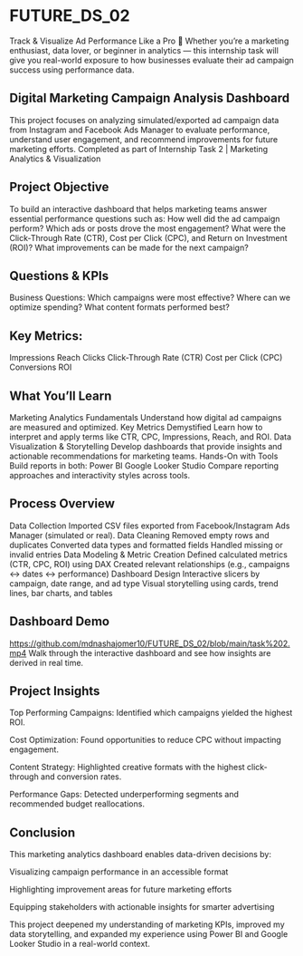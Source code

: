 # FUTURE_DS_02
Track &amp; Visualize Ad Performance Like a Pro  👋 Whether you’re a marketing enthusiast, data lover, or beginner in analytics — this internship task will give you real-world exposure to how businesses evaluate their ad campaign success using performance data.
## Digital Marketing Campaign Analysis Dashboard
This project focuses on analyzing simulated/exported ad campaign data from Instagram and Facebook Ads Manager to evaluate performance, understand user engagement, and recommend improvements for future marketing efforts. Completed as part of Internship Task 2 | Marketing Analytics & Visualization

## Project Objective
To build an interactive dashboard that helps marketing teams answer essential performance questions such as:
How well did the ad campaign perform?
Which ads or posts drove the most engagement?
What were the Click-Through Rate (CTR), Cost per Click (CPC), and Return on Investment (ROI)?
What improvements can be made for the next campaign?

## Questions & KPIs
Business Questions:
Which campaigns were most effective?
Where can we optimize spending?
What content formats performed best?

## Key Metrics:
Impressions
Reach
Clicks
Click-Through Rate (CTR)
Cost per Click (CPC)
Conversions
ROI

## What You’ll Learn
Marketing Analytics Fundamentals
Understand how digital ad campaigns are measured and optimized.
Key Metrics Demystified
Learn how to interpret and apply terms like CTR, CPC, Impressions, Reach, and ROI.
Data Visualization & Storytelling
Develop dashboards that provide insights and actionable recommendations for marketing teams.
Hands-On with Tools
Build reports in both:
Power BI
Google Looker Studio
Compare reporting approaches and interactivity styles across tools.

## Process Overview
Data Collection
Imported CSV files exported from Facebook/Instagram Ads Manager (simulated or real).
Data Cleaning
Removed empty rows and duplicates
Converted data types and formatted fields
Handled missing or invalid entries
Data Modeling & Metric Creation
Defined calculated metrics (CTR, CPC, ROI) using DAX
Created relevant relationships (e.g., campaigns ↔ dates ↔ performance)
Dashboard Design
Interactive slicers by campaign, date range, and ad type
Visual storytelling using cards, trend lines, bar charts, and tables

## Dashboard Demo
https://github.com/mdnashajomer10/FUTURE_DS_02/blob/main/task%202.mp4
Walk through the interactive dashboard and see how insights are derived in real time.

## Project Insights
Top Performing Campaigns: Identified which campaigns yielded the highest ROI.

Cost Optimization: Found opportunities to reduce CPC without impacting engagement.

Content Strategy: Highlighted creative formats with the highest click-through and conversion rates.

Performance Gaps: Detected underperforming segments and recommended budget reallocations.

## Conclusion
This marketing analytics dashboard enables data-driven decisions by:

Visualizing campaign performance in an accessible format

Highlighting improvement areas for future marketing efforts

Equipping stakeholders with actionable insights for smarter advertising

This project deepened my understanding of marketing KPIs, improved my data storytelling, and expanded my experience using Power BI and Google Looker Studio in a real-world context.
